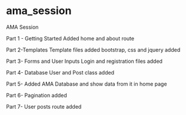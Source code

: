 # ama_session
AMA Session

Part 1 - Getting Started
Added home and about route

Part 2-Templates
Template files added
bootstrap, css and jquery added

Part 3- Forms and User Inputs
Login and registration files added

Part 4- Database
User and Post class added

Part 5- Added AMA Database
and show data from it in home page

Part 6- Pagination added

Part 7- User posts route added

